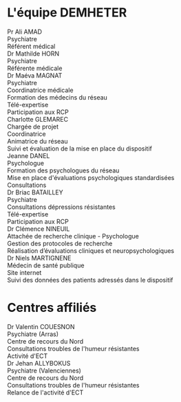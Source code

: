 # L'équipe DEMHETER

<div class="team">
    <div>
        <div class="name">Pr Ali AMAD</div>
        <img src="{{ ASSET equipe/ali_amad.jpg }}" alt="" />
        <div class="title">Psychiatre</div>
        <div class="mission">Référent médical</div>
    </div>
    <div>
        <div class="name">Dr Mathilde HORN</div>
        <img src="{{ ASSET equipe/mathilde_horn.jpg }}" alt="" />
        <div class="title">Psychiatre</div>
        <div class="mission">Référente médicale</div>
    </div>
</div>

<div class="team">
    <div>
        <div class="name">Dr Maéva MAGNAT</div>
        <img src="{{ ASSET equipe/avatar.png }}" alt="" />
        <div class="title">Psychiatre</div>
        <div class="mission">Coordinatrice médicale</div>
        <div class="mission">Formation des médecins du réseau</div>
        <div class="mission">Télé-expertise</div>
        <div class="mission">Participation aux RCP</div>
    </div>
    <div>
        <div class="name">Charlotte GLEMAREC</div>
        <img src="{{ ASSET equipe/charlotte_glemarec.jpg }}" alt="" />
        <div class="title">Chargée de projet</div>
        <div class="mission">Coordinatrice</div>
        <div class="mission">Animatrice du réseau</div>
        <div class="mission">Suivi et évaluation de la mise en place du dispositif</div>
    </div>
    <div>
        <div class="name">Jeanne DANEL</div>
        <img src="{{ ASSET equipe/jeanne_danel.jpg }}" alt="" />
        <div class="title">Psychologue</div>
        <div class="mission">Formation des psychologues du réseau</div>
        <div class="mission">Mise en place d'évaluations psychologiques standardisées</div>
        <div class="mission">Consultations</div>
    </div>
    <div>
        <div class="name">Dr Briac BATAILLEY</div>
        <img src="{{ ASSET equipe/briac_batailley.jpg }}" alt="" />
        <div class="title">Psychiatre</div>
        <div class="mission">Consultations dépressions résistantes</div>
        <div class="mission">Télé-expertise</div>
        <div class="mission">Participation aux RCP</div>
    </div>
    <div>
        <div class="name">Dr Clémence NINEUIL</div>
        <img src="{{ ASSET equipe/clemence_nineuil.jpg }}" alt="" />
        <div class="title">Attachée de recherche clinique - Psychologue</div>
        <div class="mission">Gestion des protocoles de recherche</div>
        <div class="mission">Réalisation d’évaluations cliniques et neuropsychologiques</div>
    </div>
    <div>
        <div class="name">Dr Niels MARTIGNENE</div>
        <img src="{{ ASSET equipe/niels_martignene.jpg }}" alt="" />
        <div class="title">Médecin de santé publique</div>
        <div class="mission">Site internet</div>
        <div class="mission">Suivi des données des patients adressés dans le dispositif</div>
    </div>
</div>

# Centres affiliés

<div class="team">
    <div>
        <div class="name">Dr Valentin COUESNON</div>
        <img src="{{ ASSET equipe/avatar.png }}" alt="" />
        <div class="title">Psychiatre (Arras)</div>
        <div class="mission">Centre de recours du Nord</div>
        <div class="mission">Consultations troubles de l'humeur résistantes</div>
        <div class="mission">Activité d'ECT</div>
    </div>
    <div>
        <div class="name">Dr Jehan ALLYBOKUS</div>
        <img src="{{ ASSET equipe/jehan_allybokus.jpg }}" alt="" />
        <div class="title">Psychiatre (Valenciennes)</div>
        <div class="mission">Centre de recours du Nord</div>
        <div class="mission">Consultations troubles de l'humeur résistantes</div>
        <div class="mission">Relance de l'activité d'ECT</div>
    </div>
</div>
